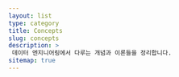 ```yaml
---
layout: list
type: category
title: Concepts
slug: concepts
description: >
 데이터 엔지니어링에서 다루는 개념과 이론들을 정리합니다.
sitemap: true
---
```

